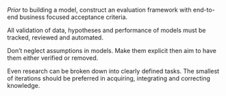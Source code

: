 *Prior* to building a model, construct an evaluation framework with end-to-end business focused acceptance criteria.

All validation of data, hypotheses and performance of models must be tracked, reviewed and automated.

Don’t neglect assumptions in models. Make them explicit then aim to have them either verified or removed.

Even research can be broken down into clearly defined tasks. The smallest of iterations should be preferred in acquiring, integrating and correcting knowledge.